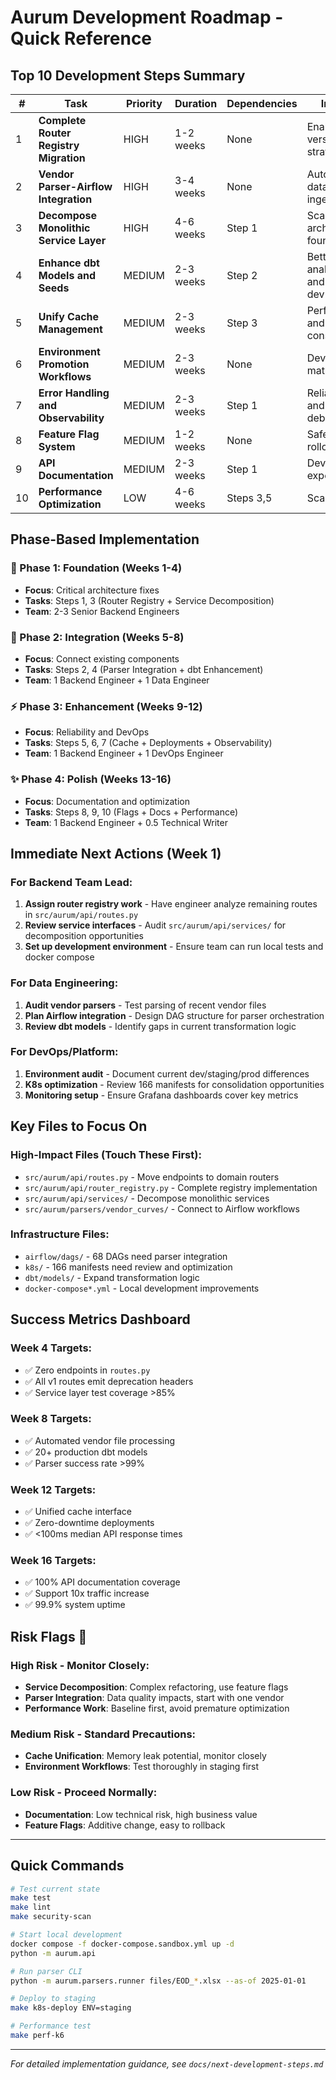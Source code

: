 # Aurum Development Roadmap - Quick Reference

## Top 10 Development Steps Summary

| # | Task | Priority | Duration | Dependencies | Impact |
|---|------|----------|----------|--------------|--------|
| 1 | **Complete Router Registry Migration** | HIGH | 1-2 weeks | None | Enables API versioning strategy |
| 2 | **Vendor Parser-Airflow Integration** | HIGH | 3-4 weeks | None | Automated data ingestion |
| 3 | **Decompose Monolithic Service Layer** | HIGH | 4-6 weeks | Step 1 | Scalable architecture foundation |
| 4 | **Enhance dbt Models and Seeds** | MEDIUM | 2-3 weeks | Step 2 | Better analytics and local dev |
| 5 | **Unify Cache Management** | MEDIUM | 2-3 weeks | Step 3 | Performance and consistency |
| 6 | **Environment Promotion Workflows** | MEDIUM | 2-3 weeks | None | DevOps maturity |
| 7 | **Error Handling and Observability** | MEDIUM | 2-3 weeks | Step 1 | Reliability and debugging |
| 8 | **Feature Flag System** | MEDIUM | 1-2 weeks | None | Safe feature rollouts |
| 9 | **API Documentation** | MEDIUM | 2-3 weeks | Step 1 | Developer experience |
| 10 | **Performance Optimization** | LOW | 4-6 weeks | Steps 3,5 | Scalability |

## Phase-Based Implementation

### 🚀 Phase 1: Foundation (Weeks 1-4)
- **Focus**: Critical architecture fixes
- **Tasks**: Steps 1, 3 (Router Registry + Service Decomposition)
- **Team**: 2-3 Senior Backend Engineers

### 🔗 Phase 2: Integration (Weeks 5-8)
- **Focus**: Connect existing components  
- **Tasks**: Steps 2, 4 (Parser Integration + dbt Enhancement)
- **Team**: 1 Backend Engineer + 1 Data Engineer

### ⚡ Phase 3: Enhancement (Weeks 9-12)
- **Focus**: Reliability and DevOps
- **Tasks**: Steps 5, 6, 7 (Cache + Deployments + Observability)
- **Team**: 1 Backend Engineer + 1 DevOps Engineer

### ✨ Phase 4: Polish (Weeks 13-16)
- **Focus**: Documentation and optimization
- **Tasks**: Steps 8, 9, 10 (Flags + Docs + Performance)
- **Team**: 1 Backend Engineer + 0.5 Technical Writer

## Immediate Next Actions (Week 1)

### For Backend Team Lead:
1. **Assign router registry work** - Have engineer analyze remaining routes in `src/aurum/api/routes.py`
2. **Review service interfaces** - Audit `src/aurum/api/services/` for decomposition opportunities
3. **Set up development environment** - Ensure team can run local tests and docker compose

### For Data Engineering:
1. **Audit vendor parsers** - Test parsing of recent vendor files
2. **Plan Airflow integration** - Design DAG structure for parser orchestration  
3. **Review dbt models** - Identify gaps in current transformation logic

### For DevOps/Platform:
1. **Environment audit** - Document current dev/staging/prod differences
2. **K8s optimization** - Review 166 manifests for consolidation opportunities
3. **Monitoring setup** - Ensure Grafana dashboards cover key metrics

## Key Files to Focus On

### High-Impact Files (Touch These First):
- `src/aurum/api/routes.py` - Move endpoints to domain routers
- `src/aurum/api/router_registry.py` - Complete registry implementation
- `src/aurum/api/services/` - Decompose monolithic services
- `src/aurum/parsers/vendor_curves/` - Connect to Airflow workflows

### Infrastructure Files:
- `airflow/dags/` - 68 DAGs need parser integration
- `k8s/` - 166 manifests need review and optimization
- `dbt/models/` - Expand transformation logic
- `docker-compose*.yml` - Local development improvements

## Success Metrics Dashboard

### Week 4 Targets:
- ✅ Zero endpoints in `routes.py`
- ✅ All v1 routes emit deprecation headers
- ✅ Service layer test coverage >85%

### Week 8 Targets:
- ✅ Automated vendor file processing
- ✅ 20+ production dbt models
- ✅ Parser success rate >99%

### Week 12 Targets:
- ✅ Unified cache interface
- ✅ Zero-downtime deployments
- ✅ <100ms median API response times

### Week 16 Targets:
- ✅ 100% API documentation coverage
- ✅ Support 10x traffic increase
- ✅ 99.9% system uptime

## Risk Flags 🚩

### High Risk - Monitor Closely:
- **Service Decomposition**: Complex refactoring, use feature flags
- **Parser Integration**: Data quality impacts, start with one vendor
- **Performance Work**: Baseline first, avoid premature optimization

### Medium Risk - Standard Precautions:
- **Cache Unification**: Memory leak potential, monitor closely
- **Environment Workflows**: Test thoroughly in staging first

### Low Risk - Proceed Normally:
- **Documentation**: Low technical risk, high business value
- **Feature Flags**: Additive change, easy to rollback

---

## Quick Commands

```bash
# Test current state
make test
make lint
make security-scan

# Start local development
docker compose -f docker-compose.sandbox.yml up -d
python -m aurum.api

# Run parser CLI
python -m aurum.parsers.runner files/EOD_*.xlsx --as-of 2025-01-01

# Deploy to staging  
make k8s-deploy ENV=staging

# Performance test
make perf-k6
```

---

*For detailed implementation guidance, see `docs/next-development-steps.md`*